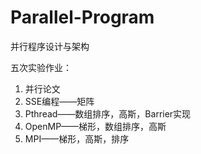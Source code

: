 # Parallel-Program
并行程序设计与架构

五次实验作业：
1. 并行论文
2. SSE编程——矩阵
3. Pthread——数组排序，高斯，Barrier实现
4. OpenMP——梯形，数组排序，高斯
5. MPI——梯形，高斯，排序
